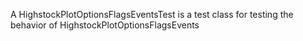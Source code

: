 A HighstockPlotOptionsFlagsEventsTest is a test class for testing the behavior of HighstockPlotOptionsFlagsEvents